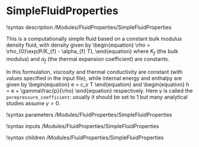# SimpleFluidProperties

!syntax description /Modules/FluidProperties/SimpleFluidProperties

This is a computationally simple fluid based on a constant bulk modulus density fluid,
with density given by
\begin{equation}
  \rho = \rho_{0}\exp(P/K_{f} - \alpha_{f} T),
\end{equation}
where $K_{f}$ (the bulk modulus) and $\alpha_{f}$ (the thermal expansion coefficient) are
constants.

In this formulation, viscosity and thermal conductivity are constant (with values specified
in the input file), while internal energy and enthalpy are given by
\begin{equation}
  e = c_v T
\end{equation}
and
\begin{equation}
  h = e + \gamma\frac{p}{\rho}
\end{equation}
respectively.  Here $\gamma$ is called the `porepressure_coefficient`: usually it should be set to $1$ but many analytical studies assume $\gamma=0$.

!syntax parameters /Modules/FluidProperties/SimpleFluidProperties

!syntax inputs /Modules/FluidProperties/SimpleFluidProperties

!syntax children /Modules/FluidProperties/SimpleFluidProperties
